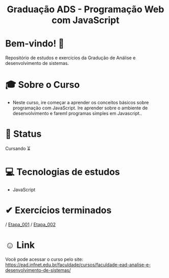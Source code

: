 <div align="center">
<h1>Graduação ADS - Programação Web com JavaScript </h1>
</div>

# Bem-vindo! 👋 <a name="id01"></a>
Repositório de estudos e exercícios da Gradução de Análise e desenvolvimento de sistemas.

# &#x1F393; Sobre o Curso
<ul>
<li>Neste curso, ire começar a aprender os conceitos básicos sobre programação com JavaScript. Ire aprender sobre o ambiente de desenvolvimento e faremI programas simples em Javascript..</li>
</ul>

# &#x1F680; Status
Cursando ⏳


# &#x1F4BB; Tecnologias de estudos
<ul>
  <li>JavaScript</li>
</ul>

# &#10004; Exercícios terminados

/ <a href="https://kaiketorres.github.io/Programacao-Web-com-JavaScript-Faculdade-infnet/Etapa_01/Etapa_01.html">Etapa_001</a> 
/
<a href="https://kaiketorres.github.io/Programacao-Web-com-JavaScript-Faculdade-infnet/Etapa_02/Etapa_02.html">Etapa_002</a>


# &#X263A; Link
Você pode acessar o curso pelo site: https://ead.infnet.edu.br/faculdade/cursos/faculdade-ead-analise-e-desenvolvimento-de-sistemas/


